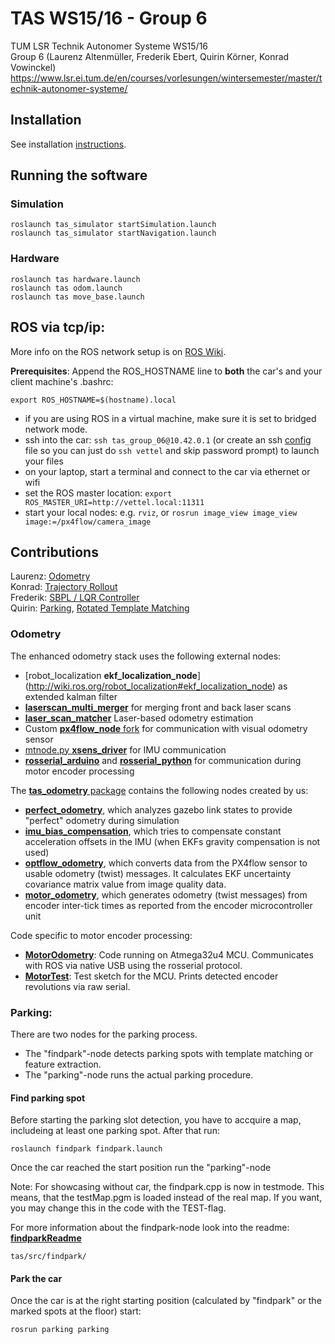 # TAS WS15/16 - Group 6
TUM LSR Technik Autonomer Systeme WS15/16  
Group 6 (Laurenz Altenmüller, Frederik Ebert, Quirin Körner, Konrad Vowinckel)  
https://www.lsr.ei.tum.de/en/courses/vorlesungen/wintersemester/master/technik-autonomer-systeme/

## Installation
See installation [instructions](INSTALL.md).

## Running the software

### Simulation
```
roslaunch tas_simulator startSimulation.launch
roslaunch tas_simulator startNavigation.launch
```

### Hardware
```
roslaunch tas hardware.launch
roslaunch tas odom.launch
roslaunch tas move_base.launch
```

## ROS via tcp/ip:
More info on the ROS network setup is on [ROS Wiki](http://wiki.ros.org/ROS/NetworkSetup).

__Prerequisites__: Append the ROS_HOSTNAME line to __both__ the car's and your client machine's .bashrc:  
```
export ROS_HOSTNAME=$(hostname).local
```

 * if you are using ROS in a virtual machine, make sure it is set to bridged network mode.
 * ssh into the car: `ssh tas_group_06@10.42.0.1` (or create an ssh [config](http://nerderati.com/2011/03/17/simplify-your-life-with-an-ssh-config-file/) file so you can just do `ssh vettel` and skip password prompt) to launch your files
 * on your laptop, start a terminal and connect to the car via ethernet or wifi
 * set the ROS master location: `export ROS_MASTER_URI=http://vettel.local:11311`
 * start your local nodes: e.g. `rviz`, or `rosrun image_view image_view image:=/px4flow/camera_image`
 
## Contributions
Laurenz: [Odometry](#odometry)  
Konrad: [Trajectory Rollout](#)  
Frederik: [SBPL / LQR Controller](#)  
Quirin: [Parking](#parking), [Rotated Template Matching](#)

### Odometry
The enhanced odometry stack uses the following external nodes:
 * [robot_localization __ekf_localization_node__] (http://wiki.ros.org/robot_localization#ekf_localization_node) as extended kalman filter
 * [__laserscan_multi_merger__](https://github.com/iralabdisco/ira_laser_tools) for merging front and back laser scans
 * [__laser_scan_matcher__](http://wiki.ros.org/laser_scan_matcher) Laser-based odometry estimation
 * Custom [__px4flow_node__ fork](https://github.com/lalten/px-ros-pkg) for communication with visual odometry sensor
 * [mtnode.py __xsens_driver__](http://wiki.ros.org/xsens_driver) for IMU communication
 * [__rosserial_arduino__](http://wiki.ros.org/rosserial_arduino) and [__rosserial_python__](http://wiki.ros.org/rosserial_python) for communication during motor encoder processing

The [__tas_odometry__ package](/tas_odometry/package.xml) contains the following nodes created by us:
 * [__perfect_odometry__](/tas_odometry/src/imu_bias_compensation.cpp), which analyzes gazebo link states to provide "perfect" odometry during simulation
 * [__imu_bias_compensation__](/tas_odometry/src/imu_bias_compensation.cpp), which tries to compensate constant acceleration offsets in the IMU (when EKFs gravity compensation is not used)
 * [__optflow_odometry__](/tas_odometry/src/optflow_odometry.cpp), which converts data from the PX4flow sensor to usable odometry (twist) messages. It calculates EKF uncertainty covariance matrix value from image quality data.
 * [__motor_odometry__](/tas_odometry/src/motor_odometry.cpp), which generates odometry (twist messages) from encoder inter-tick times as reported from the encoder microcontroller unit

Code specific to motor encoder processing:
 * [__MotorOdometry__](/Arduino/MotorOdometry/MotorOdometry.ino): Code running on Atmega32u4 MCU. Communicates with ROS via native USB using the rosserial protocol.
 * [__MotorTest__](/Arduino/MotorTest/MotorTest.ino): Test sketch for the MCU. Prints detected encoder revolutions via raw serial.

### Parking:
There are two nodes for the parking process. 
 * The "findpark"-node detects parking spots with template matching or feature extraction. 
 * The "parking"-node runs the actual parking procedure.

#### Find parking spot
Before starting the parking slot detection, you have to accquire a map, includeing at least one parking spot. After that run:
```
roslaunch findpark findpark.launch
```
Once the car reached the start position run the "parking"-node

Note: For showcasing without car, the findpark.cpp is now in testmode. This means, that the testMap.pgm is loaded instead of the real map. If you want, you may change this in the code with the TEST-flag. 

For more information about the findpark-node look into the readme: [__findparkReadme__](/findpark/readme)
```
tas/src/findpark/
```

#### Park the car
Once the car is at the right starting position (calculated by "findpark" or the marked spots at the floor) start:
```
rosrun parking parking
```

